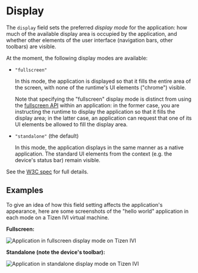 
# Display

The `display` field sets the preferred *display mode* for the application: how much of the available display area is occupied by the application, and whether other elements of the user interface (navigation bars, other toolbars) are visible.

At the moment, the following display modes are available:

*   `"fullscreen"`

    In this mode, the application is displayed so that it fills the entire area of the screen, with none of the runtime's UI elements ("chrome") visible.

    Note that specifying the "fullscreen" display mode is distinct from using the [fullscreen API](http://fullscreen.spec.whatwg.org/) within an application: in the former case, you are instructing the runtime to display the application so that it fills the display area; in the latter case, an application can request that one of its UI elements be allowed to fill the display area.

*   `"standalone"` (the default)

    In this mode, the application displays in the same manner as a native application. The standard UI elements from the context (e.g. the device's status bar) remain visible.

See the [W3C spec](http://w3c.github.io/manifest/#display-member) for full details.

## Examples

To give an idea of how this field setting affects the application's appearance, here are some screenshots of the "hello world" application in each mode on a Tizen IVI virtual machine.

**Fullscreen:**

![Application in fullscreen display mode on Tizen IVI](/assets/crosswalk-manifest-tizen-fullscreen.png "Fullscreen")

**Standalone (note the device's toolbar):**

![Application in standalone display mode on Tizen IVI](/assets/crosswalk-manifest-tizen-standalone.png "Standalone")
